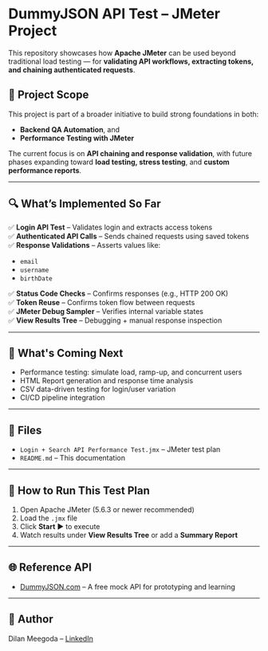# DummyJSON API Test – JMeter Project

This repository showcases how **Apache JMeter** can be used beyond traditional load testing — for **validating API workflows, extracting tokens, and chaining authenticated requests**.

## 📌 Project Scope

This project is part of a broader initiative to build strong foundations in both:
- **Backend QA Automation**, and
- **Performance Testing with JMeter**

The current focus is on **API chaining and response validation**, with future phases expanding toward **load testing, stress testing**, and **custom performance reports**.

---

## 🔍 What’s Implemented So Far

✅ **Login API Test** – Validates login and extracts access tokens  
✅ **Authenticated API Calls** – Sends chained requests using saved tokens  
✅ **Response Validations** – Asserts values like:
- `email`
- `username`
- `birthDate`

✅ **Status Code Checks** – Confirms responses (e.g., HTTP 200 OK)  
✅ **Token Reuse** – Confirms token flow between requests  
✅ **JMeter Debug Sampler** – Verifies internal variable states  
✅ **View Results Tree** – Debugging + manual response inspection

---

## 🚧 What's Coming Next

- Performance testing: simulate load, ramp-up, and concurrent users  
- HTML Report generation and response time analysis  
- CSV data-driven testing for login/user variation  
- CI/CD pipeline integration 

---

## 📁 Files

- `Login + Search API Performance Test.jmx` – JMeter test plan  
- `README.md` – This documentation  

---

## 🧪 How to Run This Test Plan

1. Open Apache JMeter (5.6.3 or newer recommended)
2. Load the `.jmx` file
3. Click **Start** ▶️ to execute
4. Watch results under **View Results Tree** or add a **Summary Report**

---

## 🌐 Reference API

- [DummyJSON.com](https://dummyjson.com/) – A free mock API for prototyping and learning

---

## 📢 Author

Dilan Meegoda – [LinkedIn](https://www.linkedin.com/in/dilan-meegoda/)
